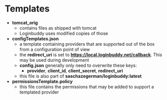 # Templates

- **tomcat_orig**
  - contains files as shipped with tomcat
  - Loginbuddy uses modified copies of those
- **configTemplates.json**
  - a template containing providers that are supported out of the box from a configuration point of view
  - the **redirect_uri** is set to **https://local.loginbuddy.net/callback**. This may be used during development
  - **config.json** generally only need to overwrite these keys:
    - **provider**, **client_id**, **client_secret**, **redirect_uri**
  - this file is also part of **saschazegerman/loginbuddy:latest**
- **permissionsTemplate.policy**
  - this file contains the permissions that may be added to support a templated provider